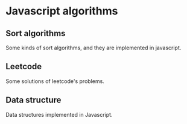 # Javascript algorithms

## Sort algorithms

Some kinds of sort algorithms, and they are implemented in javascript.

## Leetcode

Some solutions of leetcode's problems.

## Data structure

Data structures implemented in Javascript.